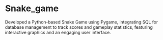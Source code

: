 # Snake_game
Developed a Python-based Snake Game using Pygame, integrating SQL for database management to track scores and gameplay statistics, featuring interactive graphics and an engaging user interface.
<p align='center'>
  <img="https://github.com/user-attachments/assets/0b7c8cb6-cfcc-4b5b-a795-e08cadaa670e" alt="Snake Game">
</p>
